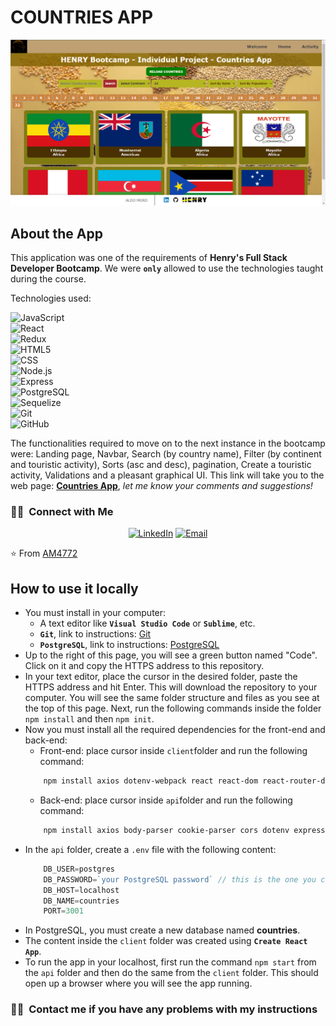 # COUNTRIES APP

![countries-home](/Countries.PNG)


## About the App

This application was one of the requirements of **Henry's Full Stack Developer Bootcamp**. We were **`only`** allowed to use the technologies taught during the course.

Technologies used:

![JavaScript](https://img.shields.io/badge/-JavaScript-333333?style=flat&logo=javascript)   
![React](https://img.shields.io/badge/-React-333333?style=flat&logo=react)  
![Redux](https://img.shields.io/badge/-Redux-333333?style=flat&logo=redux)  
![HTML5](https://img.shields.io/badge/-HTML5-333333?style=flat&logo=HTML5)  
![CSS](https://img.shields.io/badge/-CSS-333333?style=flat&logo=CSS3&logoColor=1572B6)  
![Node.js](https://img.shields.io/badge/-Node.js-333333?style=flat&logo=node.js)  
![Express](https://img.shields.io/badge/-Express-333333?style=flat&logo=express)  
![PostgreSQL](https://img.shields.io/badge/-PostgreSQL-333333?style=flat&logo=postgreSQL)   
![Sequelize](https://img.shields.io/badge/-Sequelize-333333?style=flat&logo=Sequelize)  
  ![Git](https://img.shields.io/badge/-Git-333333?style=flat&logo=git)  
  ![GitHub](https://img.shields.io/badge/-GitHub-333333?style=flat&logo=github)

The functionalities required to move on to the next instance in the bootcamp were: Landing page, Navbar, Search (by country name), Filter (by continent and touristic activity), Sorts (asc and desc), pagination, Create a touristic activity, Validations and a pleasant graphical UI. This link will take you to the web page: **[Countries App](https://pi-countries-app.vercel.app/  "Countries App")**, *let me know your comments and suggestions!*

<h3> 🤝🏻 &nbsp;Connect with Me </h3>

<p align="center">
<a href="https://www.linkedin.com/in/aldo-moro/"><img alt="LinkedIn" src="https://img.shields.io/badge/LinkedIn-Aldo%20Moro-blue?style=flat-square&logo=linkedin"></a>
<a href="mailto:moro_bramanti@hotmail.com"><img alt="Email" src="https://img.shields.io/badge/Email-moro_bramanti@hotmail.com-blue?style=flat-square&logo=outlook"></a>
</p>

⭐️ From [AM4772](https://github.com/AM4772)

## How to use it locally

- You must install in your computer:
    - A text editor like **`Visual Studio Code`** or **`Sublime`**, etc.
    - **`Git`**, link to instructions: [Git](https://git-scm.com/book/en/v2/Getting-Started-Installing-Git "Instructions Git")
    - **`PostgreSQL`**, link to instructions: [PostgreSQL](https://www.postgresql.org/download/ "Instructions PostgreSQL")
- Up to the right of this page, you will see a green button named "Code". Click on it and copy the HTTPS address to this repository.
- In your text editor, place the cursor in the desired folder, paste the HTTPS address and hit Enter. This will download the repository to your computer. You will see the same folder structure and files as you see at the top of this page. Next, run the following commands inside the folder `npm install` and then `npm init`.
- Now you must install all the required dependencies for the front-end and back-end:
    - Front-end: place cursor inside `client`folder and run the following command:
    ```bash
        npm install axios dotenv-webpack react react-dom react-router-dom react-scripts react-select redux redux-thunk web-vitals 
    ```
    - Back-end: place cursor inside `api`folder and run the following command:
    ```bash
        npm install axios body-parser cookie-parser cors dotenv express morgan index.js nodemon pg pg-hstore sequelize chai mocha supertest supertest-session node
    ```
- In the `api` folder, create a `.env` file with the following content:
    ```javascript
        DB_USER=postgres
        DB_PASSWORD=`your PostgreSQL password` // this is the one you created when downloading the software
        DB_HOST=localhost
        DB_NAME=countries
        PORT=3001
    ```
- In PostgreSQL, you must create a new database named **countries**.
- The content inside the `client` folder was created using **`Create React App`**.
- To run the app in your localhost, first run the command `npm start` from the `api` folder and then do the same from the `client` folder. This should open up a browser where you will see the app running.

### 🤝🏻 &nbsp;Contact me if you have any problems with my instructions
